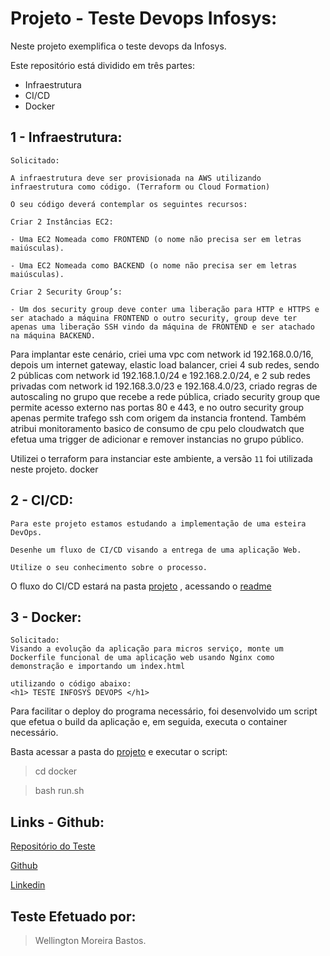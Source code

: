 # Projeto - Teste Devops Infosys:

Neste projeto exemplifica o teste devops da Infosys.

Este repositório está dividido em três partes:

- Infraestrutura
- CI/CD
- Docker

## 1 - Infraestrutura:

 ```
 Solicitado:

A infraestrutura deve ser provisionada na AWS utilizando infraestrutura como código. (Terraform ou Cloud Formation)

O seu código deverá contemplar os seguintes recursos:

 Criar 2 Instâncias EC2:

- Uma EC2 Nomeada como FRONTEND (o nome não precisa ser em letras maiúsculas).

- Uma EC2 Nomeada como BACKEND (o nome não precisa ser em letras maiúsculas).

Criar 2 Security Group’s:

- Um dos security group deve conter uma liberação para HTTP e HTTPS e ser atachado a máquina FRONTEND o outro security, group deve ter apenas uma liberação SSH vindo da máquina de FRONTEND e ser atachado na máquina BACKEND.
```

Para implantar este cenário, criei uma vpc com network id 192.168.0.0/16, depois um internet gateway, elastic load balancer, criei 4 sub redes, sendo 2 públicas com network id 192.168.1.0/24 e 192.168.2.0/24, e 2 sub redes privadas com network id 192.168.3.0/23 e 192.168.4.0/23, criado regras de autoscaling no grupo que recebe a rede pública, criado security group que permite acesso externo nas portas 80 e 443, e no outro security group apenas permite trafego ssh com origem da instancia frontend.
Também atribui monitoramento basico de consumo de cpu pelo  cloudwatch que efetua uma trigger de adicionar e remover instancias no grupo público.

Utilizei o terraform para instanciar este ambiente, a versão `11` foi utilizada neste projeto.
docker

## 2 - CI/CD:

```
Para este projeto estamos estudando a implementação de uma esteira DevOps.

Desenhe um fluxo de CI/CD visando a entrega de uma aplicação Web.

Utilize o seu conhecimento sobre o processo.
```
O fluxo do  CI/CD estará na pasta [projeto](https://github.com/wellbastos/infosys/tree/master/CICD) , acessando o [readme](https://github.com/wellbastos/infosys/tree/master/CICD/README.md) 

## 3 - Docker:
```
Solicitado:
Visando a evolução da aplicação para micros serviço, monte um Dockerfile funcional de uma aplicação web usando Nginx como demonstração e importando um index.html

utilizando o código abaixo:
<h1> TESTE INFOSYS DEVOPS </h1>
```

Para facilitar o deploy do programa necessário, foi desenvolvido um script que efetua o build da aplicação e, em seguida, executa o container necessário.

Basta acessar a pasta do [projeto](https://github.com/wellbastos/infosys/tree/master/docker) e executar o script:

> cd docker

> bash run.sh

## Links - Github:

[Repositório  do Teste](https://github.com/wellbastos/infosys/)

[Github](https://github.com/wellbastos/)

[Linkedin](https://www.linkedin.com/in/wellingtonbastos)

## Teste Efetuado por:

> Wellington Moreira Bastos.